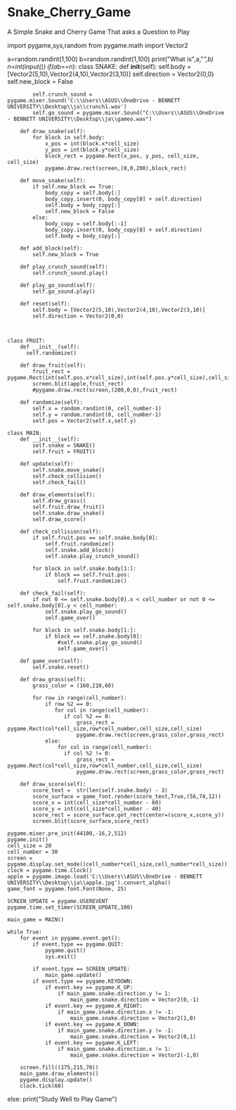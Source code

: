# Snake_Cherry_Game
A Simple Snake and Cherry Game That asks a Question to Play

import pygame,sys,random
from pygame.math import Vector2

a=random.randint(1,100)
b=random.randint(1,100)
print("What is",a,"*",b)
n=int(input())
if(a*b==n):
    class SNAKE:
        def __init__(self):
            self.body = [Vector2(5,10),Vector2(4,10),Vector2(3,10)]
            self.direction = Vector2(0,0)
            self.new_block = False
            
            self.crunch_sound = pygame.mixer.Sound('C:\\Users\\ASUS\\OneDrive - BENNETT UNIVERSITY\\Desktop\\ja\\crunch1.wav')
            self.go_sound = pygame.mixer.Sound("C:\\Users\\ASUS\\OneDrive - BENNETT UNIVERSITY\\Desktop\\ja\\gameo.wav")
            
        def draw_snake(self):
            for block in self.body:
                x_pos = int(block.x*cell_size)
                y_pos = int(block.y*cell_size)
                block_rect = pygame.Rect(x_pos, y_pos, cell_size, cell_size)
                pygame.draw.rect(screen,(0,0,200),block_rect)
                
        def move_snake(self):
            if self.new_block == True:
                body_copy = self.body[:]
                body_copy.insert(0, body_copy[0] + self.direction)
                self.body = body_copy[:]
                self.new_block = False
            else:
                body_copy = self.body[:-1]
                body_copy.insert(0, body_copy[0] + self.direction)
                self.body = body_copy[:]

        def add_block(self):
            self.new_block = True
            
        def play_crunch_sound(self):
            self.crunch_sound.play()
            
        def play_go_sound(self):
            self.go_sound.play()
            
        def reset(self):
            self.body = [Vector2(5,10),Vector2(4,10),Vector2(3,10)]
            self.direction = Vector2(0,0)
            
            

    class FRUIT:
        def __init__(self):
          self.randomize()
          
        def draw_fruit(self):
            fruit_rect = pygame.Rect(int(self.pos.x*cell_size),int(self.pos.y*cell_size),cell_size,cell_size)
            screen.blit(apple,fruit_rect)
            #pygame.draw.rect(screen,(200,0,0),fruit_rect) 
            
        def randomize(self):
            self.x = random.randint(0, cell_number-1)
            self.y = random.randint(0, cell_number-1)
            self.pos = Vector2(self.x,self.y)
                    
    class MAIN:
        def __init__(self):
            self.snake = SNAKE()
            self.fruit = FRUIT()
            
        def update(self):
            self.snake.move_snake()
            self.check_collision()
            self.check_fail()
            
        def draw_elements(self):
            self.draw_grass()
            self.fruit.draw_fruit()
            self.snake.draw_snake()
            self.draw_score()
            
        def check_collision(self):
            if self.fruit.pos == self.snake.body[0]:
                self.fruit.randomize()
                self.snake.add_block()
                self.snake.play_crunch_sound()
                
            for block in self.snake.body[1:]:
                if block == self.fruit.pos:
                    self.fruit.randomize()
                
        def check_fail(self):
            if not 0 <= self.snake.body[0].x < cell_number or not 0 <= self.snake.body[0].y < cell_number:
                self.snake.play_go_sound()
                self.game_over()
               
            for block in self.snake.body[1:]:
                if block == self.snake.body[0]:
                    #self.snake.play_go_sound()
                    self.game_over()
                
        def game_over(self):
            self.snake.reset()
            
        def draw_grass(self):
            grass_color = (160,210,60)
            
            for row in range(cell_number):
                if row %2 == 0:
                   for col in range(cell_number):
                      if col %2 == 0:
                          grass_rect = pygame.Rect(col*cell_size,row*cell_number,cell_size,cell_size)
                          pygame.draw.rect(screen,grass_color,grass_rect)
                else:
                    for col in range(cell_number):
                      if col %2 != 0:
                          grass_rect = pygame.Rect(col*cell_size,row*cell_number,cell_size,cell_size)
                          pygame.draw.rect(screen,grass_color,grass_rect)
                    
        def draw_score(self):
            score_text =  str(len(self.snake.body) - 3)
            score_surface = game_font.render(score_text,True,(56,74,12))
            score_x = int(cell_size*cell_number - 60)
            score_y = int(cell_size*cell_number - 40)
            score_rect = score_surface.get_rect(center=(score_x,score_y))
            screen.blit(score_surface,score_rect)
            
    pygame.mixer.pre_init(44100,-16,2,512)        
    pygame.init()
    cell_size = 20
    cell_number = 30
    screen = pygame.display.set_mode((cell_number*cell_size,cell_number*cell_size))
    clock = pygame.time.Clock()
    apple = pygame.image.load('C:\\Users\\ASUS\\OneDrive - BENNETT UNIVERSITY\\Desktop\\ja\\apple.jpg').convert_alpha()
    game_font = pygame.font.Font(None, 25)

    SCREEN_UPDATE = pygame.USEREVENT
    pygame.time.set_timer(SCREEN_UPDATE,100)

    main_game = MAIN()

    while True:
        for event in pygame.event.get():
            if event.type == pygame.QUIT:
                pygame.quit()
                sys.exit()
                
            if event.type == SCREEN_UPDATE:
                main_game.update()
            if event.type == pygame.KEYDOWN:
                if event.key == pygame.K_UP:
                    if main_game.snake.direction.y != 1:
                        main_game.snake.direction = Vector2(0,-1)
                if event.key == pygame.K_RIGHT:
                    if main_game.snake.direction.x != -1:
                        main_game.snake.direction = Vector2(1,0)    
                if event.key == pygame.K_DOWN:       
                    if main_game.snake.direction.y != -1:
                        main_game.snake.direction = Vector2(0,1)
                if event.key == pygame.K_LEFT:
                    if main_game.snake.direction.x != 1:
                        main_game.snake.direction = Vector2(-1,0)
                    
        screen.fill((175,215,70))
        main_game.draw_elements()
        pygame.display.update()
        clock.tick(60)
else:
    print("Study Well to Play Game")

